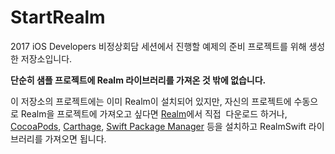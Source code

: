 # StartRealm
2017 iOS Developers 비정상회담 세션에서 진행할 예제의 준비 프로젝트를 위해 생성한 저장소입니다.  
  
**단순히 샘플 프로젝트에 Realm 라이브러리를 가져온 것 밖에 없습니다.**  
  
이 저장소의 프로젝트에는 이미 Realm이 설치되어 있지만, 자신의 프로젝트에 수동으로 Realm을 프로젝트에 가져오고 싶다면 [Realm](https://realm.io/kr/products/realm-mobile-database/)에서 직접  다운로드 하거나, [CocoaPods](https://guides.cocoapods.org/using/getting-started.html), [Carthage](https://github.com/Carthage/Carthage), [Swift Package Manager](https://swift.org/package-manager/) 등을 설치하고 RealmSwift 라이브러리를 가져오면 됩니다.
